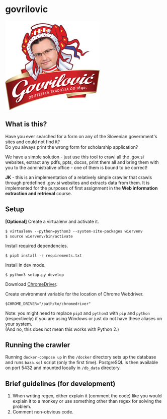 # govrilovic
![Too much?](sigil.png)
## What is this?
Have you ever searched for a form on any of the Slovenian government's sites and could not find it?  
Do you always print the wrong form for scholarship application?  
  
We have a simple solution - just use this tool to crawl all the .gov.si websites, extract any
pdfs, ppts, docxs, print them all and bring them with you to the administrative office - one of
them is bound to be correct!

**JK** - this is an implementation of a relatively simple crawler that crawls through
predefined .gov.si websites and extracts data from them. It is implemented for the purposes of
first assignment in the **Web information extraction and retrieval** course.

## Setup
**[Optional]** Create a virtualenv and activate it.
```
$ virtualenv --python=python3 --system-site-packages wiervenv
$ source wiervenv/bin/activate
```
  
Install required dependencies.
```
$ pip3 install -r requirements.txt
```
  
Install in dev mode.
```
$ python3 setup.py develop
```
Download [ChromeDriver](http://chromedriver.chromium.org).

Create environment variable for the location of Chrome Webdriver.
```
$CHROME_DRIVER="/path/to/chromedriver"
```
  
Note: you might need to replace `pip3` and `python3` with `pip` and `python` (respectively) if you 
are using Windows or just do not have these aliases on your system.  
(And no, this does not mean this works with Python 2.)

## Running the crawler
Running `docker-compose up` in the `/docker` directory sets up the database and runs `baza.sql` script (only the first time).
PostgreSQL is then available on port 5432 and mounted locally in `/db_data` directory.

## Brief guidelines (for development)
1. When writing regex, either explain it (comment the code) like you would explain it to a monkey
or use something other than regex for solving the problem.
2. Comment non-obvious code.
